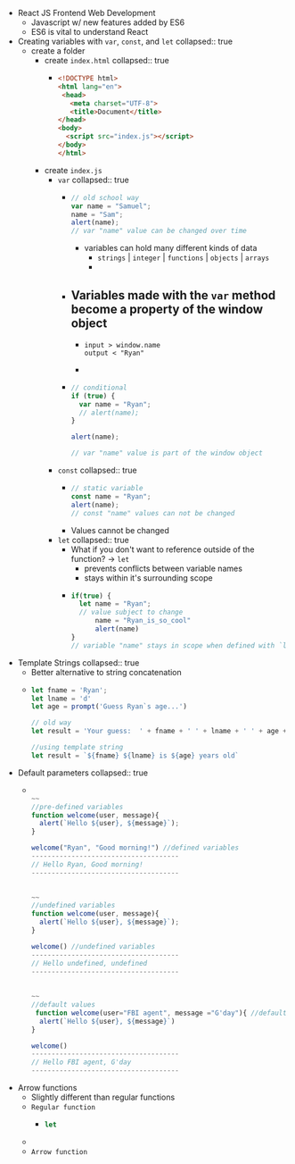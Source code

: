 - React JS Frontend Web Development
	- Javascript w/ new features added by ES6
	- ES6 is vital to understand React
- Creating variables with `var`, `const`, and `let`
  collapsed:: true
	- create a folder
		- create `index.html`
		  collapsed:: true
			- ```html
			  <!DOCTYPE html>
			  <html lang="en">
			   <head>
			     <meta charset="UTF-8">
			     <title>Document</title>
			  </head>
			  <body>
			    <script src="index.js"></script>
			  </body>
			  </html>
			  ```
		- create `index.js`
			- `var`
			  collapsed:: true
				- ```javascript
				  // old school way
				  var name = "Samuel";
				  name = "Sam";
				  alert(name);
				  // var "name" value can be changed over time 
				  ```
					- variables can hold many different kinds of data
						- `strings` | `integer` | `functions` | `objects` | `arrays`
						-
				- Variables made with the `var` method become a property of the window object
					-
					- ``` console
					  input > window.name
					  output < "Ryan"
					  ```
					-
				- ```javascript
				  // conditional 
				  if (true) {
				    var name = "Ryan";
				    // alert(name);
				  }
				  
				  alert(name);
				  
				  // var "name" value is part of the window object
				  ```
			- `const`
			  collapsed:: true
				- ```javascript
				  // static variable
				  const name = "Ryan";
				  alert(name);
				  // const "name" values can not be changed
				  ```
				- Values cannot be changed
			- `let`
			  collapsed:: true
				- What if you don't want to reference outside of the function? -> `let`
					- prevents conflicts between variable names
					- stays within it's surrounding scope
				- ``` javascript
				  if(true) {
				  	let name = "Ryan";
				    // value subject to change 
				    	name = "Ryan_is_so_cool"
				    	alert(name)
				  }
				  // variable "name" stays in scope when defined with `let` method
				  ```
- Template Strings
  collapsed:: true
	- Better alternative to string concatenation
	- ```  javascript
	  let fname = 'Ryan';
	  let lname = 'd'
	  let age = prompt('Guess Ryan`s age...')
	  
	  // old way
	  let result = 'Your guess:  ' + fname + ' ' + lname + ' ' + age + ' years old'
	  
	  //using template string 
	  let result = `${fname} ${lname} is ${age} years old`
	  
	  ```
- Default parameters
  collapsed:: true
	- ```  javascript
	  
	  ~~
	  //pre-defined variables 
	  function welcome(user, message){
	   	alert(`Hello ${user}, ${message}`); 
	  }
	  
	  welcome("Ryan", "Good morning!") //defined variables 
	  -------------------------------------
	  // Hello Ryan, Good morning! 
	  -------------------------------------
	  
	    
	  ~~
	  //undefined variables
	  function welcome(user, message){
	   	alert(`Hello ${user}, ${message}`); 
	  }
	  
	  welcome() //undefined variables
	  -------------------------------------
	  // Hello undefined, undefined
	  -------------------------------------
	   
	    
	  ~~
	  //default values 
	   function welcome(user="FBI agent", message ="G'day"){ //default parameters 
	  	alert(`Hello ${user}, ${message}`)
	  }
	  
	  welcome()
	  -------------------------------------
	  // Hello FBI agent, G'day
	  -------------------------------------
	  ```
- Arrow functions
	- Slightly different than regular functions
	- `Regular function`
		- ```  javascript
		  let
		  
		  ```
	-
	- `Arrow function`